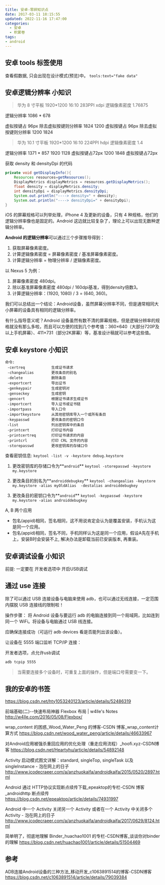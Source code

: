 ```yaml
---
title: 安卓-零碎知识点
date: 2017-03-11 18:15:55
updated: 2022-11-16 17:47:00
categories:
  - 安卓
  - 积累卷
tags:
- android
---
```


## 安卓 tools 标签使用

查看假数据, 只会出现在设计模式(预览)中。 `tools:text="fake data"`

## 安卓逻辑分辨率 小知识

> 华为 8 寸平板 1920*1200  16:10   283PPI xdpi 逻辑像素密度 1.76875

逻辑分辨率 1086 * 678

虚拟按键占 96px 除去虚拟按键则分辨率 1824 1200
虚拟按键占 96px 除去虚拟按键则分辨率 1200 1824

> 华为 10.1 寸平板 1920*1200  16:10  224PPI hdpi  逻辑像素密度 1.4

逻辑分辨率 1371 * 857
1920 1128    虚拟按键占72px
1200 1848    虚拟按键占72px

获取 density 和 densityDpi 的代码

```java
private void getDisplayInfo(){
    Resources resources=getResources();
    DisplayMetrics displayMetrics = resources.getDisplayMetrics();
    float density = displayMetrics.density;
    int densityDpi = displayMetrics.densityDpi;
    System.out.println("----> density=" + density);
    System.out.println("----> densityDpi=" + densityDpi);
}
```

iOS 的屏幕规格可以列举处理，iPhone 4 及更新的设备，只有 4 种规格，他们的逻辑分辨率像也是固定的。Android 这边就比较复杂了，理论上可以出现无数种逻辑分辨率。

**Android 的逻辑分辨率**可以通过三个步骤推导得到：

1. 获取屏幕像素密度。
2. 计算逻辑像素密度 = 屏幕像素密度 / 基准屏幕像素密度。
3. 计算逻辑分辨率 = 物理分辨率 / 逻辑像素密度。

以 Nexus 5 为例：

1. 屏幕像素密度 480dpi。
2. 除以基准屏幕像素密度 480dpi / 160dpi基准，得到density倍数3。
3. 计算逻辑分辨率：(1920, 1080) / 3 = (640, 360)。

我们可以总结出一个结论：Android设备，虽然屏幕分辨率不同，但是通常相同大小屏幕的设备具有相同的逻辑分辨率。

有什么指导意义呢？Android 设备虽然有数不清的屏幕规格，但是逻辑分辨率的规格就没有那么多啦，而且可以方便的找到几个参考值：360×640（大部分720P及以上手机屏幕）、411×731（部分2K屏幕）等，基准设计稿就可以参考这些值。

## 安卓 keystore 小知识

```text
命令:
 -certreq            生成证书请求
 -changealias        更改条目的别名
 -delete             删除条目
 -exportcert         导出证书
 -genkeypair         生成密钥对
 -genseckey          生成密钥
 -gencert            根据证书请求生成证书
 -importcert         导入证书或证书链
 -importpass         导入口令
 -importkeystore     从其他密钥库导入一个或所有条目
 -keypasswd          更改条目的密钥口令
 -list               列出密钥库中的条目
 -printcert          打印证书内容
 -printcertreq       打印证书请求的内容
 -printcrl           打印 CRL 文件的内容
 -storepasswd        更改密钥库的存储口令
```

查看密钥信息:
`keytool -list -v -keystore debug.keystore`

1. 更改密钥库的存储口令为**`android`**
`keytool -storepasswd -keystore my.keystore`

2. 更改条目的别名为**`androiddebugkey`**
`keytool -changealias -keystore my.keystore -alias myOldAlias  -destalias androiddebugkey`

3. 更改条目的密钥口令为**`android`**
`keytool -keypasswd -keystore my.keystore -alias androiddebugkey`

A, B 两个应用

* 包名(appid)相同，签名相同，这不用说肯定会认为是覆盖安装，手机认为这是同一个应用。
* 包名(appid)相同，签名不同，手机同样认为这是同一个应用，假设A先在手机上，安装B时会安装不上, 解决办法是卸载当前已安装版本, 再重装。

## 安卓调试设备 小知识

前提: 一定要在 开发者选项中 开启USB调试

## 通过 use 连接

除了可以通过 USB 连接设备与电脑来使用 adb，也可以通过无线连接，一定范围内摆脱 USB 连接线的限制啦！

操作步骤：
将 Android 设备与要运行 adb 的电脑连接到同一个局域网，比如连到同一个 WiFi。将设备与电脑通过 USB 线连接。

应确保连接成功（可运行 adb devices 看是否能列出该设备）。

让设备在 5555 端口监听 TCP/IP 连接：

开发者选项，点允许usb调试

```sh
adb tcpip 5555
```

> 当需要连接多个设备时，可重复上面的操作，但是端口号需要变一下。

## 我的安卓的书签

<https://blog.csdn.net/hty1053240123/article/details/52486319>

前端基础(二)--快速布局神器 Flexbox 布局 | w4lle's Notes
<http://w4lle.com/2016/05/08/Flexbox/>

wrap_content 的困惑_Wood_Water_Peng 的博客-CSDN 博客_wrap_content计算方式
<https://blog.csdn.net/wood_water_peng/article/details/46633967>

对Android应用被强杀重回应用的优化处理（重走应用流程）_hoofi.xyz-CSDN博客
<https://blog.csdn.net/Heartyhu/article/details/54892148>

Activity 启动模式图文详解：standard, singleTop, singleTask 以及 singleInstance - 泡在网上的日子
<http://www.jcodecraeer.com/a/anzhuokaifa/androidkaifa/2015/0520/2897.html>

Android 通过 HTTP协议实现断点续传下载_epeaktop的专栏-CSDN 博客_androidhttp 断点续传
<https://blog.csdn.net/epeaktop/article/details/74931997>

Android 中一个 Activity 关闭另一个 Activity 或者在一个 Activity 中关闭多个 Activity - 泡在网上的日子
<http://www.jcodecraeer.com/a/anzhuokaifa/androidkaifa/2017/0629/8124.html>

简单明了，彻底地理解 Binder_huachao1001 的专栏-CSDN博客_谈谈你对binder的理解
<https://blog.csdn.net/huachao1001/article/details/51504469>

## 参考

ADB连接Android设备的三种方法_移动开发_c1063891514的博客-CSDN博客
<https://blog.csdn.net/c1063891514/article/details/79039384>
